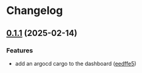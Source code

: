 # Changelog

## [0.1.1](https://github.com/daurer/test-workflows/compare/dashboard-v0.1.0...dashboard@v0.1.1) (2025-02-14)


### Features

* add an argocd cargo to the dashboard ([eedffe5](https://github.com/daurer/test-workflows/commit/eedffe5ca5aa5a831ebb505b44771268fada840f))
